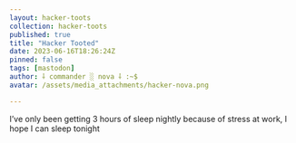 ```yaml
---
layout: hacker-toots
collection: hacker-toots
published: true
title: "Hacker Tooted"
date: 2023-06-16T18:26:24Z
pinned: false
tags: [mastodon]
author: ⸸ commander ░ nova ⸸ :~$
avatar: /assets/media_attachments/hacker-nova.png

---
```


<p>I’ve only been getting 3 hours of sleep nightly because of stress at work, I hope I can sleep tonight</p>



